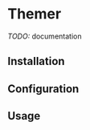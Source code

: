 Themer
======

*TODO:* documentation

Installation
------------


Configuration
-------------

Usage
-----
